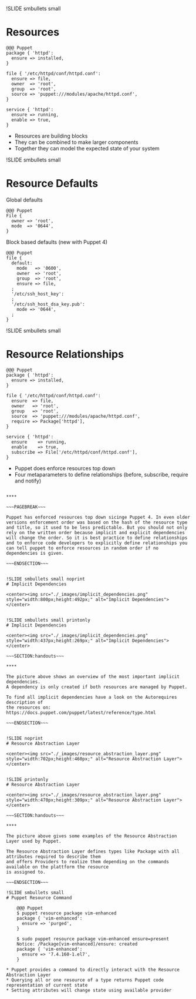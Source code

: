 !SLIDE smbullets small
# Resources

    @@@ Puppet
    package { 'httpd':
      ensure => installed,
    }

    file { '/etc/httpd/conf/httpd.conf':
      ensure => file,
      owner  => 'root',
      group  => 'root',
      source => 'puppet:///modules/apache/httpd.conf',
    }

    service { 'httpd':
      ensure => running,
      enable => true,
    }

* Resources are building blocks
* They can be combined to make larger components
* Together they can model the expected state of your system


!SLIDE smbullets small
# Resource Defaults

Global defaults

    @@@ Puppet
    File {
      owner => 'root',
      mode  => '0644',
    }

Block based defaults (new with Puppet 4)

    @@@ Puppet
    file {
      default:
        mode   => '0600',
        owner  => 'root',
        group  => 'root',
        ensure => file,
      ;
      '/etc/ssh_host_key':
      ;
      '/etc/ssh_host_dsa_key.pub':
        mode => '0644',
      ;
    }



!SLIDE smbullets small
# Resource Relationships

    @@@ Puppet
    package { 'httpd':
      ensure => installed,
    }

    file { '/etc/httpd/conf/httpd.conf':
      ensure  => file,
      owner   => 'root',
      group   => 'root',
      source  => 'puppet:///modules/apache/httpd.conf',
      require => Package['httpd'],
    }

    service { 'httpd':
      ensure    => running,
      enable    => true,
      subscribe => File['/etc/httpd/conf/httpd.conf'],
    }

* Puppet does enforce resources top down
* Four metaparameters to define relationships (before, subscribe, require and notify)

~~~SECTION:handouts~~~

****

~~~PAGEBREAK~~~

Puppet has enforced resources top down sicinge Puppet 4. In even older versions enforcement order was based on the hash of the resource type and title, so it used to be less predictable. But you should not only rely on the written order because implicit and explicit dependencies will change the order. So it is best practice to define relationships and to enforce code developers to explicitly define relationships you can tell puppet to enforce resources in random order if no dependencies is given.

~~~ENDSECTION~~~


!SLIDE smbullets small noprint
# Implicit Dependencies

<center><img src="./_images/implicit_dependencies.png" style="width:800px;height:492px;" alt="Implicit Dependencies"></center>


!SLIDE smbullets small printonly
# Implicit Dependencies

<center><img src="./_images/implicit_dependencies.png" style="width:437px;height:269px;" alt="Implicit Dependencies"></center>

~~~SECTION:handouts~~~

****

The picture above shows an overview of the most important implicit dependencies.
A dependency is only created if both resources are managed by Puppet.

To find all implicit dependencies have a look on the Autorequires description of
the resources on: https://docs.puppet.com/puppet/latest/reference/type.html

~~~ENDSECTION~~~


!SLIDE noprint
# Resource Abstraction Layer

<center><img src="./_images/resource_abstraction_layer.png" style="width:702px;height:460px;" alt="Resource Abstraction Layer"></center>


!SLIDE printonly
# Resource Abstraction Layer

<center><img src="./_images/resource_abstraction_layer.png" style="width:470px;height:309px;" alt="Resource Abstraction Layer"></center>

~~~SECTION:handouts~~~

****

The picture above gives some examples of the Resource Abstraction Layer used by Puppet.

The Resource Abstraction Layer defines types like Package with all attributes required to describe them
and offers Providers to realize them depending on the commands available on the plattform the resource
is assigned to.

~~~ENDSECTION~~~

!SLIDE smbullets small
# Puppet Resource Command

    @@@ Puppet
    $ puppet resource package vim-enhanced
    package { 'vim-enhanced':
      ensure => 'purged',
    }

    $ sudo puppet resource package vim-enhanced ensure=present
    Notice: /Package[vim-enhanced]/ensure: created
    package { 'vim-enhanced':
      ensure => '7.4.160-1.el7',
    }

* Puppet provides a command to directly interact with the Resource Abstraction Layer
* Querying all or one resource of a type returns Puppet code representation of current state
* Setting attributes will change state using available provider
